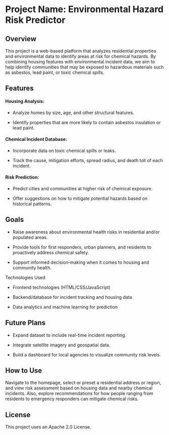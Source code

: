 # Project Name: Environmental Hazard Risk Predictor

## Overview

This project is a web-based platform that analyzes residential properties and environmental data to identify areas at risk for chemical hazards. By combining housing features with environmental incident data, we aim to help identify communities that may be exposed to hazardous materials such as asbestos, lead paint, or toxic chemical spills.

## Features

#### Housing Analysis:

- Analyze homes by size, age, and other structural features.

- Identify properties that are more likely to contain asbestos insulation or lead paint.

#### Chemical Incident Database:

- Incorporate data on toxic chemical spills or leaks.

- Track the cause, mitigation efforts, spread radius, and death toll of each incident.

#### Risk Prediction:

- Predict cities and communities at higher risk of chemical exposure.

- Offer suggestions on how to mitigate potential hazards based on historical patterns.

## Goals

- Raise awareness about environmental health risks in residential and/or populated areas.

- Provide tools for first responders, urban planners, and residents to proactively address chemical safety.

- Support informed decision-making when it comes to housing and community health.

Technologies Used

- Frontend technologies (HTML/CSS/JavaScript)

- Backend/database for incident tracking and housing data

- Data analytics and machine learning for prediction

## Future Plans

- Expand dataset to include real-time incident reporting.

- Integrate satellite imagery and geospatial data.

- Build a dashboard for local agencies to visualize community risk levels.

## How to Use

Navigate to the homepage, select or preset a residential address or region, and view risk assessment based on housing data and nearby chemical incidents. Also, explore recommendations for how people ranging from residents to emergency responders can mitigate chemical risks.

## License

This project uses an Apache 2.0 License.